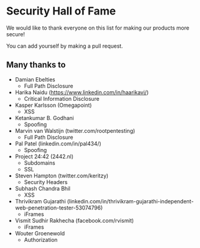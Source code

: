# Security Hall of Fame
We would like to thank everyone on this list for making our products more secure!

You can add yourself by making a pull request.

## Many thanks to

 * Damian Ebelties
   * Full Path Disclosure
 * Harika Naidu  (https://www.linkedin.com/in/haarikavi/)
   * Critical Information Disclosure
 * Kasper Karlsson (Omegapoint)
   * XSS
 * Ketankumar B. Godhani
   * Spoofing
 * Marvin van Walstijn (twitter.com/rootpentesting)
   * Full Path Disclosure
 * Pal Patel (linkedin.com/in/pal434/)
   * Spoofing
 * Project 24:42 (2442.nl)
   * Subdomains
   * SSL
 * Steven Hampton (twitter.com/keritzy)
   * Security Headers
 * Subhash Chandra Bhil
   * XSS
 * Thrivikram Gujarathi (linkedin.com/in/thrivikram-gujarathi-independent-web-penetration-tester-53074796)
   * iFrames
 * Vismit Sudhir Rakhecha (facebook.com/rvismit)
   * iFrames
 * Wouter Groenewold
   * Authorization

